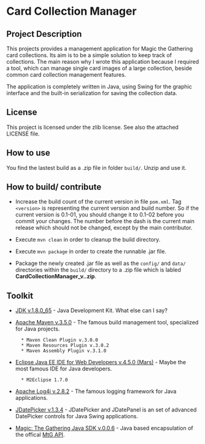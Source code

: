 # Card Collection Manager

## Project Description
This projects provides a management application for Magic the Gathering card collections. Its aim is to be a simple solution to keep track of collections. The main reason why I wrote this application because I required a tool, which can manage single card images of a large collection, beside common card collection management features.

The application is completely written in Java, using Swing for the graphic interface and the built-in serialization for saving the collection data.

## License
This project is licensed under the zlib license. See also the attached LICENSE file.

## How to use
You find the lastest build as a .zip file in folder `build/`. Unzip and use it.

## How to build/ contribute
* Increase the build count of the current version in file `pom.xml`. Tag `<version>` is representing the current version and build number. So if the current version is 0.1-01, you should change it to 0.1-02 before you commit your changes. The number before the dash is the current main release which should not be changed, except by the main contributor. 

* Execute `mvn clean` in order to cleanup the build directory.
* Execute `mvn package` in order to create the runnable .jar file.

* Package the newly created .jar file as well as the `config/` and `data/` directories within the `build/` directory to a .zip file which is labled **CardCollectionManager_v.<newVersion>.zip**.

## Toolkit
* [JDK v.1.8.0_65](http://www.oracle.com/technetwork/java/javase/downloads/jdk8-downloads-2133151.html) - Java Development Kit. What else can I say?


* [Apache Maven v.3.5.0](https://maven.apache.org/) - The famous build management tool, specialized for Java projects.
	
		* Maven Clean Plugin v.3.0.0
		* Maven Resources Plugin v.3.0.2
		* Maven Assembly Plugin v.3.1.0


* [Eclipse Java EE IDE for Web Developers v.4.5.0 (Mars)](https://www.eclipse.org) - Maybe the most famous IDE for Java developers.

		* M2Eclipse 1.7.0

* [Apache Log4j v.2.8.2](https://logging.apache.org/log4j/2.x/) - The famous logging framework for Java applications.

* [JDatePicker v.1.3.4](https://jdatepicker.org) - JDatePicker and JDatePanel is an set of advanced DatePicker controls for Java Swing applications.

* [Magic: The Gathering Java SDK v.0.0.6](https://github.com/MagicTheGathering/mtg-sdk-java) - Java based encapsulation of the offical [MtG API](https://magicthegathering.io).
